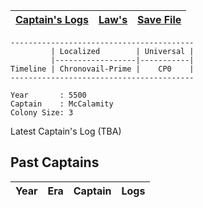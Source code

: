 |[Captain's Logs](./captains-logs/README.md)|[Law's](./laws/README.md)|[Save File](./save/README.md)|
|----------------------------------|----------------|--------------------|
```
-----------------------------------------
         | Localized        | Universal |                 
         |------------------|-----------|
Timeline | Chronovail-Prime |    CP0    |
-----------------------------------------

Year       : 5500
Captain    : McCalamity
Colony Size: 3
```
Latest Captain's Log (TBA)

## Past Captains
|Year|Era|Captain|Logs|
|----|---|-------|----|
